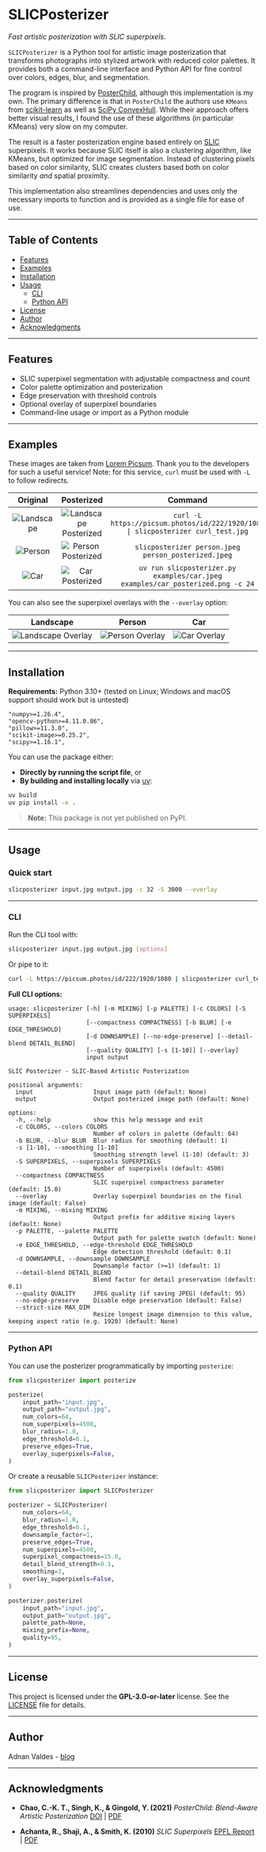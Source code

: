
# SLICPosterizer

_Fast artistic posterization with SLIC superpixels._

`SLICPosterizer` is a Python tool for artistic image posterization that transforms photographs into stylized artwork with reduced color palettes. It provides both a command-line interface and Python API for fine control over colors, edges, blur, and segmentation.

The program is inspired by [PosterChild](https://github.com/tedchao/PosterChild), although this implementation is my own. The primary difference is that in `PosterChild` the authors use `KMeans` from [scikit-learn](https://scikit-learn.org/stable/modules/generated/sklearn.cluster.KMeans.html) as well as [SciPy ConvexHull](https://docs.scipy.org/doc/scipy/reference/generated/scipy.spatial.ConvexHull.html). While their approach offers better visual results, I found the use of these algorithms (in particular KMeans) very slow on my computer. 

The result is a faster posterization engine based entirely on [SLIC](https://www.epfl.ch/labs/ivrl/research/slic-superpixels/) superpixels. It works because SLIC itself is also a clustering algorithm, like KMeans, but optimized for image segmentation. Instead of clustering pixels based on color similarity, SLIC creates clusters based both on color similarity _and_ spatial proximity.

This implementation also streamlines dependencies and uses only the necessary imports to function and is provided as a single file for ease of use.

---

## Table of Contents

- [Features](#features)
- [Examples](#examples)
- [Installation](#installation)
- [Usage](#usage)
  - [CLI](#cli)
  - [Python API](#python-api)
- [License](#license)
- [Author](#author)
- [Acknowledgments](#acknowledgments)

---

## Features

- SLIC superpixel segmentation with adjustable compactness and count  
- Color palette optimization and posterization  
- Edge preservation with threshold controls  
- Optional overlay of superpixel boundaries  
- Command-line usage or import as a Python module  

---

## Examples

These images are taken from [Lorem Picsum](https://picsum.photos). Thank you to the developers for such a useful service! Note: for this service, `curl` must be used with `-L` to follow redirects.

Original | Posterized | Command
:------------------------------:|:----------------------------------------------------:|:--------:
![Landscape](examples/landscape.jpeg) | ![Landscape Posterized](examples/landscape_posterized.jpeg) | `curl -L https://picsum.photos/id/222/1920/1080 \| slicposterizer curl_test.jpg`
![Person](examples/person.jpeg) | ![Person Posterized](examples/person_posterized.jpeg) | `slicposterizer person.jpeg person_posterized.jpeg`
![Car](examples/car.jpeg) | ![Car Posterized](examples/car_posterized.png) | `uv run slicposterizer.py examples/car.jpeg examples/car_posterized.png -c 24`

You can also see the superpixel overlays with the `--overlay` option:

Landscape | Person | Car
:---:|:---:|:---:
![Landscape Overlay](examples/landscape_overlay.jpeg) | ![Person Overlay](examples/person_overlay.jpeg) | ![Car Overlay](examples/car_overlay.jpeg)

---

## Installation

**Requirements:** Python 3.10+ (tested on Linux; Windows and macOS support should work but is untested)  

    "numpy>=1.26.4",
    "opencv-python>=4.11.0.86",
    "pillow>=11.3.0",
    "scikit-image>=0.25.2",
    "scipy>=1.16.1",

You can use the package either:

- **Directly by running the script file**, or  
- **By building and installing locally** via [uv](https://uv.run/):

```bash
uv build
uv pip install -e .
````

> **Note:** This package is not yet published on PyPI.

---

## Usage

### Quick start

```bash
slicposterizer input.jpg output.jpg -c 32 -S 3000 --overlay
```

---

### CLI

Run the CLI tool with:

```bash
slicposterizer input.jpg output.jpg [options]
```

Or pipe to it:

```bash
curl -L https://picsum.photos/id/222/1920/1080 | slicposterizer curl_test.jpg [options]
```

**Full CLI options:**

```
usage: slicposterizer [-h] [-m MIXING] [-p PALETTE] [-c COLORS] [-S SUPERPIXELS]
                      [--compactness COMPACTNESS] [-b BLUR] [-e EDGE_THRESHOLD]
                      [-d DOWNSAMPLE] [--no-edge-preserve] [--detail-blend DETAIL_BLEND]
                      [--quality QUALITY] [-s [1-10]] [--overlay]
                      input output

SLIC Posterizer - SLIC-Based Artistic Posterization

positional arguments:
  input                 Input image path (default: None)
  output                Output posterized image path (default: None)

options:
  -h, --help            show this help message and exit
  -c COLORS, --colors COLORS
                        Number of colors in palette (default: 64)
  -b BLUR, --blur BLUR  Blur radius for smoothing (default: 1)
  -s [1-10], --smoothing [1-10]
                        Smoothing strength level (1-10) (default: 3)
  -S SUPERPIXELS, --superpixels SUPERPIXELS
                        Number of superpixels (default: 4500)
  --compactness COMPACTNESS
                        SLIC superpixel compactness parameter (default: 15.0)
  --overlay             Overlay superpixel boundaries on the final image (default: False)
  -m MIXING, --mixing MIXING
                        Output prefix for additive mixing layers (default: None)
  -p PALETTE, --palette PALETTE
                        Output path for palette swatch (default: None)
  -e EDGE_THRESHOLD, --edge-threshold EDGE_THRESHOLD
                        Edge detection threshold (default: 0.1)
  -d DOWNSAMPLE, --downsample DOWNSAMPLE
                        Downsample factor (>=1) (default: 1)
  --detail-blend DETAIL_BLEND
                        Blend factor for detail preservation (default: 0.1)
  --quality QUALITY     JPEG quality (if saving JPEG) (default: 95)
  --no-edge-preserve    Disable edge preservation (default: False)
  --strict-size MAX_DIM
                        Resize longest image dimension to this value, keeping aspect ratio (e.g. 1920) (default: None)
```

---

### Python API

You can use the posterizer programmatically by importing `posterize`:

```python
from slicposterizer import posterize

posterize(
    input_path="input.jpg",
    output_path="output.jpg",
    num_colors=64,
    num_superpixels=4500,
    blur_radius=1.0,
    edge_threshold=0.1,
    preserve_edges=True,
    overlay_superpixels=False,
)
```

Or create a reusable `SLICPosterizer` instance:

```python
from slicposterizer import SLICPosterizer

posterizer = SLICPosterizer(
    num_colors=64,
    blur_radius=1.0,
    edge_threshold=0.1,
    downsample_factor=1,
    preserve_edges=True,
    num_superpixels=4500,
    superpixel_compactness=15.0,
    detail_blend_strength=0.1,
    smoothing=3,
    overlay_superpixels=False,
)

posterizer.posterize(
    input_path="input.jpg",
    output_path="output.jpg",
    palette_path=None,
    mixing_prefix=None,
    quality=95,
)
```

---

## License

This project is licensed under the **GPL-3.0-or-later** license. See the [LICENSE](LICENSE) file for details.

---

## Author

Adnan Valdes - [blog](https://arvb.net)

---

## Acknowledgments

* **Chao, C.-K. T., Singh, K., & Gingold, Y. (2021)**
  *PosterChild: Blend-Aware Artistic Posterization*
  [DOI](https://doi.org/10.1111/cgf.14343) | [PDF](https://cragl.cs.gmu.edu/posterchild/PosterChild-%20Blend-Aware%20Artistic%20Posterization%20%28Cheng-Kang%20Ted%20Chao,%20Karan%20Singh,%20Yotam%20Gingold%202021%20EGSR%29%20300dpi.pdf)

* **Achanta, R., Shaji, A., & Smith, K. (2010)**
  *SLIC Superpixels*
  [EPFL Report](https://infoscience.epfl.ch/entities/publication/2dd26d47-3d00-43eb-9e31-4610db94a26e) | [PDF](https://infoscience.epfl.ch/entities/publication/2dd26d47-3d00-43eb-9e31-4610db94a26e)

